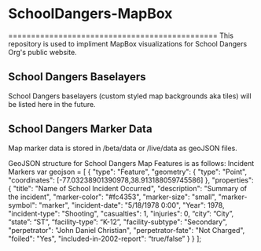 # SchoolDangers-MapBox
==============================================
This repository is used to impliment MapBox visualizations for School Dangers Org's public website.

School Dangers Baselayers
----------------------------------------------
School Dangers baselayers (custom styled map backgrounds aka tiles) will be listed here in the future.

School Dangers Marker Data
----------------------------------------------
Map marker data is stored in /beta/data or /live/data as geoJSON files.

GeoJSON structure for School Dangers Map Features is as follows:
	Incident Markers
		var geojson = [
		  {
		    "type": "Feature",
		    "geometry": {
		      "type": "Point",
		      "coordinates": [-77.03238901390978,38.913188059745586]
		    },
		    "properties": {
		      "title": "Name of School Incident Occurred",
		      "description": "Summary of the incident",
		      "marker-color": "#fc4353",
		      "marker-size": "small",
		      "marker-symbol": "marker",
		      "incident-date": "5\/18\/1978 0:00", 
		      "Year": 1978, 
		      "incident-type": "Shooting", 
		      "casualties": 1, 
		      "injuries": 0,
		      “city”: “City”,
		      “state”: “ST”,
		      “facility-type”: “K-12”,
		      "facility-subtype": "Secondary", 
		      "perpetrator": "John Daniel Christian",
		      "perpetrator-fate": "Not Charged",
		      "foiled": "Yes", 
		      "included-in-2002-report": “true/false”
		    }
		  }
		];
